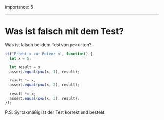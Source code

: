 importance: 5

---

# Was ist falsch mit dem Test?

Was ist falsch bei dem Test von `pow` unten?

```js
it("Erhebt x zur Potenz n", function() {
  let x = 5;

  let result = x;
  assert.equal(pow(x, 1), result);

  result *= x;
  assert.equal(pow(x, 2), result);

  result *= x;
  assert.equal(pow(x, 3), result);
});
```

P.S. Syntaxmäßig ist der Test korrekt und besteht.
